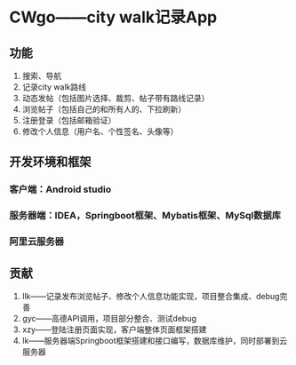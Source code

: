 # CWgo——city walk记录App

## 功能
1. 搜索、导航
2. 记录city walk路线
3. 动态发帖（包括图片选择、裁剪、帖子带有路线记录）
4. 浏览帖子（包括自己的和所有人的、下拉刷新）
5. 注册登录（包括邮箱验证）
6. 修改个人信息（用户名、个性签名、头像等）

## 开发环境和框架
### 客户端：Android studio
### 服务器端：IDEA，Springboot框架、Mybatis框架、MySql数据库
### 阿里云服务器

## 贡献
1. llk——记录发布浏览帖子、修改个人信息功能实现，项目整合集成、debug完善
2. gyc——高德API调用，项目部分整合、测试debug
3. xzy——登陆注册页面实现，客户端整体页面框架搭建 
4. lk——服务器端Springboot框架搭建和接口编写，数据库维护，同时部署到云服务器
